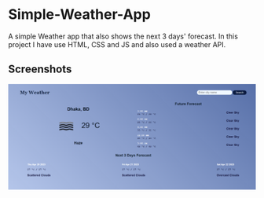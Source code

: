 
# Simple-Weather-App
A simple Weather app that also shows the next 3 days' forecast. In this project I have use HTML, CSS and JS and also used a weather API.

## Screenshots

![App Screenshot](Screenshot.png)

